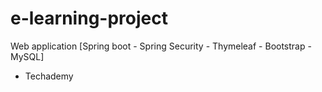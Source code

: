 # e-learning-project
Web application [Spring boot - Spring Security - Thymeleaf - Bootstrap - MySQL]

* Techademy
